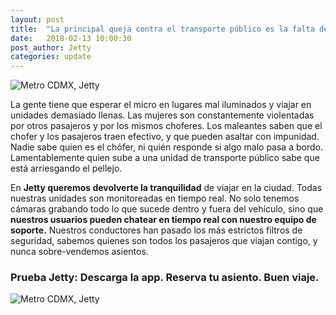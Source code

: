 ```yaml
---
layout: post
title:  "La principal queja contra el transporte público es la falta de seguridad"
date:   2018-02-13 10:00:30
post_author: Jetty
categories: update
---
```


![Metro CDMX, Jetty]({{site.baseurl}}/imgs-blog/inseguridad.jpg)

La gente tiene que esperar el micro en lugares mal iluminados y viajar en unidades demasiado llenas. Las mujeres son constantemente violentadas por otros pasajeros y por los mismos choferes. Los maleantes saben que el chofer y los pasajeros traen efectivo, y que pueden asaltar con impunidad. Nadie sabe quien es el chófer, ni quién responde si algo malo pasa a bordo. Lamentablemente quien sube a una unidad de transporte público sabe que está arriesgando el pellejo.

En <b>Jetty queremos devolverte la tranquilidad</b> de viajar en la ciudad. Todas nuestras unidades son monitoreadas en tiempo real. No solo tenemos cámaras grabando todo lo que sucede dentro y fuera del vehículo, sino que <b>nuestros usuarios pueden chatear en tiempo real con nuestro equipo de soporte.</b> Nuestros conductores han pasado los más estrictos filtros de seguridad, sabemos quienes son todos los pasajeros que viajan contigo, y nunca sobre-vendemos asientos.

<h3>Prueba Jetty: Descarga la app. Reserva tu asiento. Buen viaje.</h3>

![Metro CDMX, Jetty]({{site.baseurl}}/imgs-blog/city-jetty.jpg)
